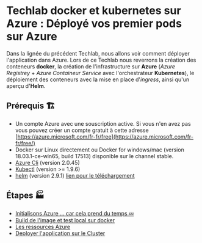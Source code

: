 # Techlab docker et kubernetes sur Azure : Déployé vos premier pods sur Azure

Dans la lignée du précédent Techlab, nous allons voir comment déployer l'application dans Azure. Lors de ce Techlab nous reverrons la création des conteneurs **docker**, la création de l'infrastructure sur **Azure** (_Azure Registrey_ + _Azure Containeur Service_ avec l'orchestrateur **Kubernetes**), le déploiement des conteneurs avec la mise en place d'_ingress_, ainsi qu'un aperçu d'**Helm**.

## Prérequis 🏗️

- Un compte Azure avec une souscription active. Si vous n'en avez pas vous pouvez créer un compte gratuit à cette adresse [https://azure.microsoft.com/fr-fr/free](https://azure.microsoft.com/fr-fr/free/)
- Docker sur Linux directement ou Docker for windows/mac (version 18.03.1-ce-win65, build 17513) disponible sur le channel stable.
- [Azure Cli](https://docs.microsoft.com/fr-fr/cli/azure/install-azure-cli?view=azure-cli-latest) (version 2.0.45)
- [Kubectl](https://kubernetes.io/docs/tasks/tools/install-kubectl/#install-kubectl) (version >= 1.9.6)
- [helm](https://helm.sh/) (version 2.9.1) [lien pour le téléchargement](https://github.com/kubernetes/helm/releases/tag/v2.9.1)

## Étapes 🏭

<ul>
  <li><a href="./0 - Initialisons Azure.md">Initialisons Azure ... car cela prend du temps 💤</a></li>
  <li><a href="./1 - Build de l'image et test local sur docker.md">Build de l'image et test local sur docker</a></li>
  <li><a href="./2 - Les ressources Azure.md">Les ressources Azure</a></li>
  <li><a href="./3 - Deployer l'application sur le Cluster.md">Deployer l'application sur le Cluster</a></li>
</ul>
